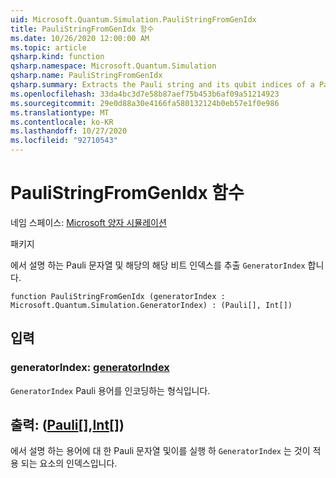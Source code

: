 ```yaml
---
uid: Microsoft.Quantum.Simulation.PauliStringFromGenIdx
title: PauliStringFromGenIdx 함수
ms.date: 10/26/2020 12:00:00 AM
ms.topic: article
qsharp.kind: function
qsharp.namespace: Microsoft.Quantum.Simulation
qsharp.name: PauliStringFromGenIdx
qsharp.summary: Extracts the Pauli string and its qubit indices of a Pauli term described by a `GeneratorIndex`.
ms.openlocfilehash: 33da4bc3d7e58b87aef75b453b6af09a51214923
ms.sourcegitcommit: 29e0d88a30e4166fa580132124b0eb57e1f0e986
ms.translationtype: MT
ms.contentlocale: ko-KR
ms.lasthandoff: 10/27/2020
ms.locfileid: "92710543"
---
```

# <a name="paulistringfromgenidx-function"></a>PauliStringFromGenIdx 함수

네임 스페이스: [Microsoft 양자 시뮬레이션](xref:Microsoft.Quantum.Simulation)

패키지 [](https://nuget.org/packages/)


에서 설명 하는 Pauli 문자열 및 해당의 해당 비트 인덱스를 추출 `GeneratorIndex` 합니다.

```qsharp
function PauliStringFromGenIdx (generatorIndex : Microsoft.Quantum.Simulation.GeneratorIndex) : (Pauli[], Int[])
```


## <a name="input"></a>입력

### <a name="generatorindex--generatorindex"></a>generatorIndex: [generatorIndex](xref:Microsoft.Quantum.Simulation.GeneratorIndex)

`GeneratorIndex` Pauli 용어를 인코딩하는 형식입니다.



## <a name="output--pauliint"></a>출력: ([Pauli](xref:microsoft.quantum.lang-ref.pauli)[],[Int](xref:microsoft.quantum.lang-ref.int)[])

에서 설명 하는 용어에 대 한 Pauli 문자열 및이를 실행 하 `GeneratorIndex` 는 것이 적용 되는 요소의 인덱스입니다.